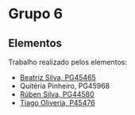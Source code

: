 # Grupo 6

## Elementos

Trabalho realizado pelos elementos:

- [Beatriz Silva, PG45465](https://github.com/beatrizsilva16)
- Quitéria Pinheiro, PG45968
- [Rúben Silva, PG44580](https://github.com/RubenPTFCP)
- [Tiago Oliveria, P45476](https://github.com/Malavita02)
